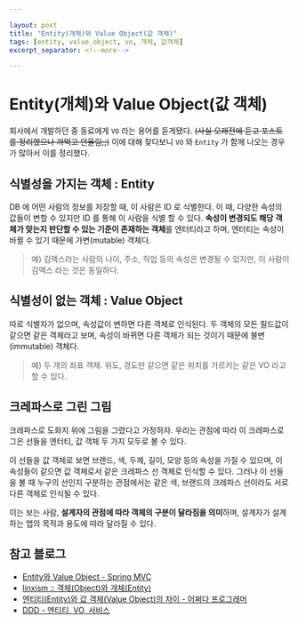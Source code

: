 ```yaml
---

layout: post
title: "Entity(개체)와 Value Object(값 객체)"
tags: [entity, value_object, vo, 개체, 값객체]
excerpt_separator: <!--more-->

---
```


# Entity(개체)와 Value Object(값 객체)

회사에서 개발하던 중 동료에게 `VO` 라는 용어를 듣게됐다. ~~(사실 오래전에 듣고 포스트를 정리했으나 까먹고 안올림;;)~~ 이에 대해 찾다보니 `VO` 와 `Entity` 가 함께 나오는 경우가 많아서 이를 정리했다.

## 식별성을 가지는 객체 : Entity

DB 에 어떤 사람의 정보를 저장할 때, 이 사람은 ID 로 식별한다. 이 때, 다양한 속성의 값들이 변할 수 있지만 ID 를 통해 이 사람을 식별 할 수 있다. **속성이 변경되도 해당 객체가 맞는지 판단할 수 있는 기준이 존재하는 객체**를 엔터티라고 하며, 엔터티는 속성이 바뀔 수 있기 때문에 가변(mutable) 객체다.

> 예) 김엑스라는 사람의 나이, 주소, 직업 등의 속성은 변경될 수 있지만, 이 사람이 김엑스 라는 것은 동일하다.

## 식별성이 없는 객체 : Value Object

따로 식별자가 없으며, 속성값이 변하면 다른 객체로 인식된다. 두 객체의 모든 필드값이 같으면 같은 객체라고 보며, 속성이 바뀌면 다른 객체가 되는 것이기 때문에 불변(immutable) 객체다.

> 예) 두 개의 좌표 객체. 위도, 경도만 같으면 같은 위치를 가르키는 같은 VO 라고 할 수 있다.

## 크레파스로 그린 그림

크레파스로 도화지 위에 그림을 그렸다고 가정하자. 우리는 관점에 따라 이 크레파스로 그은 선들을 엔터티, 값 객체 두 가지 모두로 볼 수 있다.

이 선들을 값 객체로 보면 브랜드, 색, 두께, 길이, 모양 등의 속성을 가질 수 있으며, 이 속성들이 같으면 값 객체로서 같은 크레파스 선 객체로 인식할 수 있다. 그러나 이 선들을 볼 때 누구의 선인지 구분하는 관점에서는 같은 색, 브랜드의 크레파스 선이라도 서로 다른 객체로 인식될 수 있다.

이는 보는 사람, **설계자의 관점에 따라 객체의 구분이 달라짐을 의미**하며, 설계자가 설계하는 앱의 목적과 용도에 따라 달라질 수 있다.

## 참고 블로그

- [Entity와 Value Object - Spring MVC](http://egloos.zum.com/springmvc/v/624397)
- [linxism :: 객체(Object)와 개체(Entity)](http://linuxism.tistory.com/45)
- [엔티티(Entity)와 값 객체(Value Object)의 차이 - 어쩌다 프로그래머](https://jaeyeolshin.github.io/2016-02-06/difference-between-entity-and-value-object/)
- [DDD - 엔티티, VO, 서비스](http://opennote46.tistory.com/196)